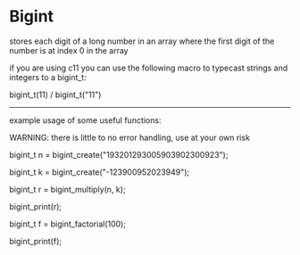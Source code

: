 # Bigint

stores each digit of a long number in an array where the first digit of the number is at index 0 in the array

if you are using c11 you can use the following macro to typecast strings and integers to a bigint_t:

bigint_t(11) / bigint_t("11")

***************************************
example usage of some useful functions:

WARNING: there is little to no error handling, use at your own risk

bigint_t n = bigint_create("193201293005903902300923");

bigint_t k = bigint_create("-123900952023949");

bigint_t r = bigint_multiply(n, k);

bigint_print(r);

bigint_t f = bigint_factorial(100);

bigint_print(f);
